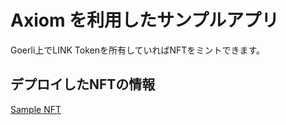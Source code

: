 # Axiom を利用したサンプルアプリ

Goerli上でLINK Tokenを所有していればNFTをミントできます。

## デプロイしたNFTの情報

[Sample NFT](https://goerli.etherscan.io/address/0xA053855198B6b136bD97A77001438fCEb4a98ae0)